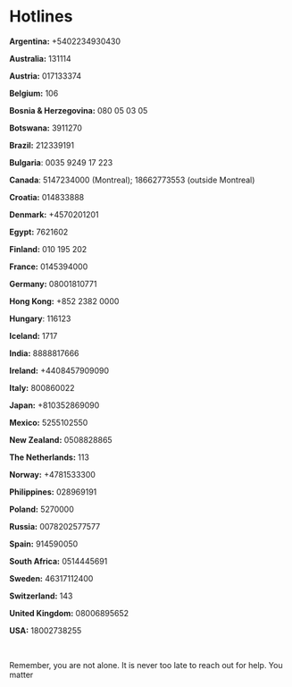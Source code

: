 # Hotlines

**Argentina:** +5402234930430

**Australia:** 131114

**Austria:** 017133374

**Belgium:** 106

**Bosnia & Herzegovina:** 080 05 03 05

**Botswana:** 3911270

**Brazil:** 212339191

**Bulgaria**: 0035 9249 17 223

**Canada**: 5147234000 (Montreal); 18662773553 (outside Montreal)

**Croatia:** 014833888

**Denmark:** +4570201201

**Egypt:** 7621602

**Finland:** 010 195 202

**France:** 0145394000

**Germany:** 08001810771

**Hong Kong:** +852 2382 0000

**Hungary**: 116123

**Iceland:** 1717

**India:** 8888817666

**Ireland:** +4408457909090

**Italy:** 800860022

**Japan:** +810352869090

**Mexico:** 5255102550

**New Zealand:** 0508828865

**The Netherlands:** 113

**Norway:** +4781533300

**Philippines:** 028969191

**Poland:** 5270000

**Russia:** 0078202577577

**Spain:** 914590050

**South Africa:** 0514445691

**Sweden:** 46317112400

**Switzerland:** 143

**United Kingdom:** 08006895652

**USA:** 18002738255

<br>

Remember, you are not alone. It is never too late to reach out for help. You matter
















